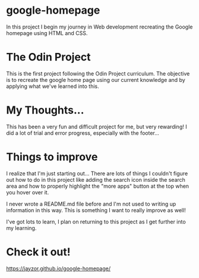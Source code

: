 # google-homepage
In this project I begin my journey in Web development recreating the Google
homepage using HTML and CSS.

# The Odin Project
This is the first project following the Odin Project curriculum. The objective
is to recreate the google home page using our current knowledge and by
applying what we've learned into this.

# My Thoughts...
This has been a very fun and difficult project for me, but very rewarding!
I did a lot of trial and error progress, especially with the footer...

# Things to improve
I realize that I'm just starting out... There are lots of things I couldn't
figure out how to do in this project like adding the search icon inside the
search area and how to properly highlight the "more apps" button at the top when
you hover over it.

I never wrote a README.md file before and I'm not used to writing up information
in this way. This is something I want to really improve as well!

I've got lots to learn, I plan on returning to this project as I get further
into my learning.

# Check it out!
https://jayzor.github.io/google-homepage/
